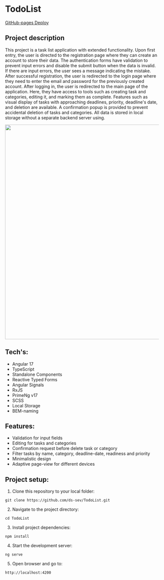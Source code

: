 # TodoList

[GitHub-pages Deploy](https://ds-sev.github.io/TodoList/)

## Project description

This project is a task list application with extended functionality. Upon first entry, the user is directed to the registration page where they can create an account to store their data. The authentication forms have validation to prevent input errors and disable the submit button when the data is invalid. If there are input errors, the user sees a message indicating the mistake. After successful registration, the user is redirected to the login page where they need to enter the email and password for the previously created account. After logging in, the user is redirected to the main page of the application. Here, they have access to tools such as creating task and categories, editing it, and marking them as complete. Features such as visual display of tasks with approaching deadlines, priority, deadline's date, and deletion are available. A confirmation popup is provided to prevent accidental deletion of tasks and categories. All data is stored in local storage without a separate backend server using.
<p align="center"><img src="https://github.com/ds-sev/TodoList/assets/99210830/623652a6-4e01-4ad2-b3a4-83d9088202d9" width="700px"></p>

## Tech's:

 - Angular 17
 - TypeScript
 - Standalone Components
 - Reactive Typed Forms
 - Angular Signals
 - RxJS
 - PrimeNg v17
 - SCSS
 - Local Storage
 - BEM-naming


## Features:

- Validation for input fields
- Editing for tasks and categories
- Confirmation request before delete task or category
- Filter tasks by name, category, deadline-date, readiness and priority
- Minimalistic design
- Adaptive page-view for different devices

## Project setup:

  1. Clone this repository to your local folder:
```
git clone https://github.com/ds-sev/TodoList.git
```
  2. Navigate to the project directory:
```
cd TodoList
```
  3. Install project dependencies:
```
npm install
```
  4. Start the development server:
```
ng serve
```
  5. Open browser and go to:
```
http://localhost:4200
```
